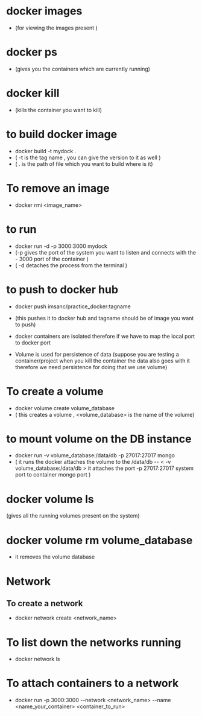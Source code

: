  # docker images 
  - (for viewing the images present )

 # docker ps 
  - (gives you the containers which are currently running)
 
# docker kill <container-id>
 - (kills the container you want to kill)

# to build docker image
 - docker build -t mydock .
 - ( -t is the tag name , you can give the version to it as well )
 - ( . is the path of file which you want to build where is it)

# To remove an image 
 - docker rmi <image_name>


#  to run
  - docker run -d -p 3000:3000 mydock 
 -  (-p gives the port of the system you want to listen and connects with the - 3000 port of the container )
 - ( -d detaches the process from the terminal )

# to push to docker hub
 - docker push imsanc/practice_docker:tagname
- (this pushes it to docker hub and tagname should be of image you want to push)

- docker containers are isolated therefore if we have to map the local port to docker port

- Volume is used for persistence of data (suppose you are testing a container/project when you kill the container the data also goes with it therefore we need persistence for doing that we use volume)

# To create a volume
 - docker volume create volume_database
 - ( this creates a volume , <volume_database> is the name of the volume)

# to mount volume on the DB instance
 - docker run -v volume_database:/data/db -p 27017:27017 mongo
 - ( it runs the docker attaches the volume to the /data/db -- < -v volume_database:/data/db > 
 it attaches the port -p 27017:27017 system port to container mongo port
)
# docker volume ls
 (gives all the running volumes present on the system)


# docker volume rm volume_database
 - it removes the volume database    

# Network

## To create a network 
- docker network create <network_name>

# To list down the networks running
- docker network ls

# To attach containers to a network 
- docker run -p 3000:3000 --network <network_name> --name <name_your_container> <container_to_run>